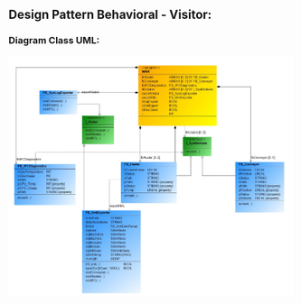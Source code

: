 ## Design Pattern Behavioral - Visitor:

### Diagram Class UML:

![](Design_Pattern_Behavioral_Visitor.JPG)